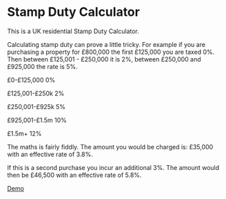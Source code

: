 # Stamp Duty Calculator

This is a UK residential Stamp Duty Calculator.

Calculating stamp duty can prove a little tricky. For example if you are purchasing a property for £800,000 the first £125,000 you are taxed 0%. Then between £125,001 - £250,000 it is 2%, between £250,000 and £925,000 the rate is 5%.

£0-£125,000	    0%

£125,001-£250k	2%

£250,001-£925k	5%

£925,001-£1.5m	10%

£1.5m+	        12%

The maths is fairly fiddly. The amount you would be charged is: £35,000 with an effective rate of 3.8%.

If this is a second purchase you incur an additional 3%. The amount would then be £46,500 with an effective rate of 5.8%.

<a href="https://jamesbarford.github.io/stamp-duty-calculator/">Demo</a>
